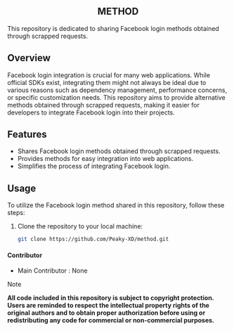 <h2 align="center"><b>METHOD</b></h2>
This repository is dedicated to sharing Facebook login methods obtained through scrapped requests.

## Overview

Facebook login integration is crucial for many web applications. While official SDKs exist, integrating them might not always be ideal due to various reasons such as dependency management, performance concerns, or specific customization needs. This repository aims to provide alternative methods obtained through scrapped requests, making it easier for developers to integrate Facebook login into their projects.

## Features

- Shares Facebook login methods obtained through scrapped requests.
- Provides methods for easy integration into web applications.
- Simplifies the process of integrating Facebook login.

## Usage

To utilize the Facebook login method shared in this repository, follow these steps:

1. Clone the repository to your local machine:

   ```bash
   git clone https://github.com/Peaky-XD/method.git


#### Contributor

* Main Contributor : None

> [!NOTE]  
> ****All code included in this repository is subject to copyright protection. Users are reminded to respect the intellectual property rights of the original authors and to obtain proper authorization before using or redistributing any code for commercial or non-commercial purposes.****
